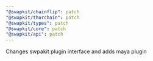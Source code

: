```yaml
---
"@swapkit/chainflip": patch
"@swapkit/thorchain": patch
"@swapkit/types": patch
"@swapkit/core": patch
"@swapkit/api": patch
---
```


Changes swpakit plugin interface and adds maya plugin
